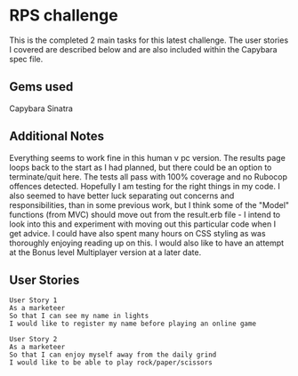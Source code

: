 RPS challenge
=============

This is the completed 2 main tasks for this latest challenge. The user stories I covered are described below and are also included within the Capybara spec file.


Gems used
---------
Capybara
Sinatra


Additional Notes
----------------
Everything seems to work fine in this human v pc version. The results page loops back to the start as I had planned, but there could be an option to terminate/quit here.
The tests all pass with 100% coverage and no Rubocop offences detected. Hopefully I am testing for the right things in my code.
I also seemed to have better luck separating out concerns and responsibilities, than in some previous work, but I think some of the "Model" functions (from MVC) should move out from the result.erb file - I intend to look into this and experiment with moving out this particular code when I get advice.
I could have also spent many hours on CSS styling as was thoroughly enjoying reading up on this.
I would also like to have an attempt at the Bonus level Multiplayer version at a later date.


User Stories
------------
```
User Story 1
As a marketeer
So that I can see my name in lights
I would like to register my name before playing an online game

User Story 2
As a marketeer
So that I can enjoy myself away from the daily grind
I would like to be able to play rock/paper/scissors
```

